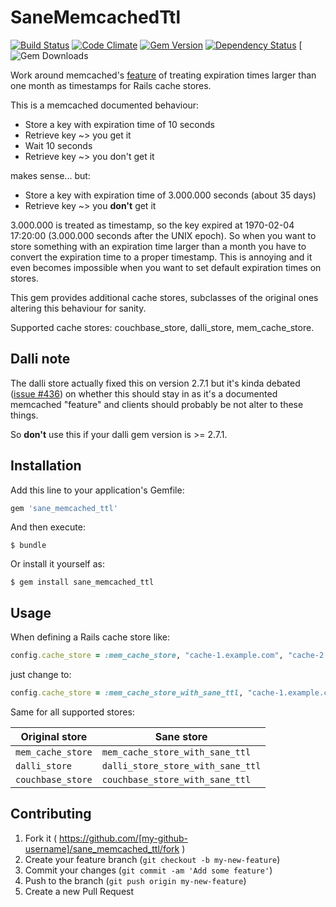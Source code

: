 # SaneMemcachedTtl

[![Build Status](https://travis-ci.org/eirc/sane_memcached_ttl.svg?branch=v0.0.1)](https://travis-ci.org/eirc/sane_memcached_ttl)
[![Code Climate](https://codeclimate.com/github/eirc/sane_memcached_ttl/badges/gpa.svg)](https://codeclimate.com/github/eirc/sane_memcached_ttl)
[![Gem Version](https://badge.fury.io/rb/sane_memcached_ttl.svg)](http://badge.fury.io/rb/sane_memcached_ttl)
[![Dependency Status](https://gemnasium.com/eirc/sane_memcached_ttl.svg)](https://gemnasium.com/eirc/sane_memcached_ttl)
[![Gem Downloads](http://ruby-gem-downloads-badge.herokuapp.com/sane_memcached_ttl)

Work around memcached's [feature](https://code.google.com/p/memcached/wiki/NewProgramming#Expiration) of treating expiration times larger than one month as timestamps for Rails cache stores.

This is a memcached documented behaviour:

* Store a key with expiration time of 10 seconds
* Retrieve key ~> you get it
* Wait 10 seconds
* Retrieve key ~> you don't get it

makes sense... but:

* Store a key with expiration time of 3.000.000 seconds (about 35 days)
* Retrieve key ~> you **don't** get it

3.000.000 is treated as timestamp, so the key expired at 1970-02-04 17:20:00 (3.000.000 seconds after the UNIX epoch). So when you want to store something with an expiration time larger than a month you have to convert the expiration time to a proper timestamp. This is annoying and it even becomes impossible when you want to set default expiration times on stores.

This gem provides additional cache stores, subclasses of the original ones altering this behaviour for sanity.

Supported cache stores: couchbase_store, dalli_store, mem_cache_store.

## Dalli note

The dalli store actually fixed this on version 2.7.1 but it's kinda debated ([issue #436](https://github.com/mperham/dalli/issues/436)) on whether this should stay in as it's a documented memcached "feature" and clients should probably be not alter to these things.

So **don't** use this if your dalli gem version is >= 2.7.1.

## Installation

Add this line to your application's Gemfile:

```ruby
gem 'sane_memcached_ttl'
```

And then execute:

    $ bundle

Or install it yourself as:

    $ gem install sane_memcached_ttl

## Usage

When defining a Rails cache store like:

```ruby
config.cache_store = :mem_cache_store, "cache-1.example.com", "cache-2.example.com"
```

just change to:

```ruby
config.cache_store = :mem_cache_store_with_sane_ttl, "cache-1.example.com", "cache-2.example.com"
```

Same for all supported stores:

| Original store    | Sane store                        |
| ----------------- | --------------------------------- |
| `mem_cache_store` | `mem_cache_store_with_sane_ttl`   |
| `dalli_store`     | `dalli_store_store_with_sane_ttl` |
| `couchbase_store` | `couchbase_store_with_sane_ttl`   |

## Contributing

1. Fork it ( https://github.com/[my-github-username]/sane_memcached_ttl/fork )
2. Create your feature branch (`git checkout -b my-new-feature`)
3. Commit your changes (`git commit -am 'Add some feature'`)
4. Push to the branch (`git push origin my-new-feature`)
5. Create a new Pull Request
